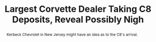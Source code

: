 ---
category: news
title: Largest Corvette Dealer Taking C8 Deposits, Reveal Possibly Nigh
abstract: Kerbeck Chevrolet in New Jersey might have an idea as to the C8's arrival.
publishedDateTime: 2019-03-06T21:13:43Z
sourceUrl: https://www.msn.com/en-us/autos/autos-sports/largest-corvette-dealer-taking-c8-deposits-reveal-possibly-nigh/ar-BBUsTdD?
type: article

provider:
  name: motor1
  id: V_AAppiqr_global
tags:
  - Autos

images: 
  - url: https://img-s-msn-com.akamaized.net/tenant/amp/entityid/BBTXjAz.img
    width: 1920
    height: 1080
    quality: 50
    title: 2020 Mid-Engined Corvette Spy Photo
    attribution: 
    focalRegion:
      x1: 966
      x2: 966
      y1: 578
      y2: 578

---